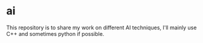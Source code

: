 # ai
This repository is to share my work on different AI techniques, I'll mainly use C++ and sometimes python if possible.
